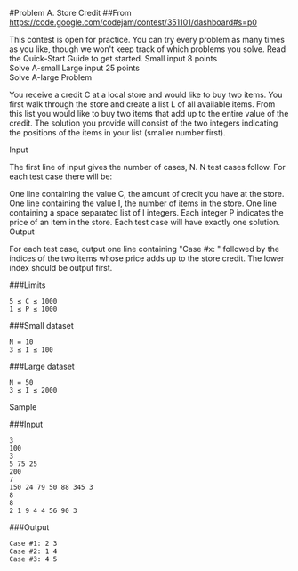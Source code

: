 #Problem A. Store Credit
##From https://code.google.com/codejam/contest/351101/dashboard#s=p0

This contest is open for practice. You can try every problem as many times as you like, though we won't keep track of which problems you solve. Read the Quick-Start Guide to get started.
Small input
8 points	
Solve A-small
Large input
25 points	
Solve A-large
Problem

You receive a credit C at a local store and would like to buy two items. You first walk through the store and create a list L of all available items. From this list you would like to buy two items that add up to the entire value of the credit. The solution you provide will consist of the two integers indicating the positions of the items in your list (smaller number first).

Input

The first line of input gives the number of cases, N. N test cases follow. For each test case there will be:

One line containing the value C, the amount of credit you have at the store.
One line containing the value I, the number of items in the store.
One line containing a space separated list of I integers. Each integer P indicates the price of an item in the store.
Each test case will have exactly one solution.
Output

For each test case, output one line containing "Case #x: " followed by the indices of the two items whose price adds up to the store credit. The lower index should be output first.

###Limits
```
5 ≤ C ≤ 1000
1 ≤ P ≤ 1000
```

###Small dataset
```
N = 10
3 ≤ I ≤ 100
```
###Large dataset
```
N = 50
3 ≤ I ≤ 2000
```
Sample


###Input
```
3
100
3
5 75 25
200
7
150 24 79 50 88 345 3
8
8
2 1 9 4 4 56 90 3
```

###Output
```
Case #1: 2 3
Case #2: 1 4
Case #3: 4 5
```
